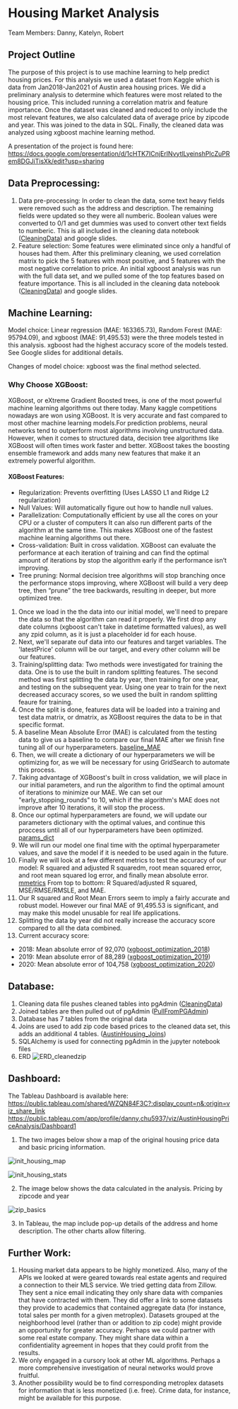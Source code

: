 # Housing Market Analysis

Team Members: Danny, Katelyn, Robert

## Project Outline

The purpose of this project is to use machine learning to help predict housing prices. For this analysis we used a dataset from Kaggle which is data from Jan2018-Jan2021 of Austin area housing prices. We did a preliminary analysis to determine which features were most related to the housing price. This included running a correlation matrix and feature importance. Once the dataset was cleaned and reduced to only include the most relevant features, we also calculated data of average price by zipcode and year. This was joined to the data in SQL. Finally, the cleaned data was analyzed using xgboost machine learning method.

A presentation of the project is found here: https://docs.google.com/presentation/d/1cHTK7ICnjErINvytlLyeinshPlcZuPRem8DGJiTisXk/edit?usp=sharing


## Data Preprocessing: 
1. Data pre-processing: In order to clean the data, some text heavy fields were removed such as the address and description. The remaining fields were updated so they were all numberic. Boolean values were converted to 0/1 and get dummies was used to convert other text fields to numberic. This is all included in the cleaning data notebook ([CleaningData](notebook/CleaningData.ipynb)) and google slides. 
2. Feature selection: Some features were eliminated since only a handful of houses had them. After this preliminary cleaning, we used correlation matrix to pick the 5 features with most positive, and 5 features with the most negative correlation to price. An initial xgboost analysis was run with the full data set, and we pulled some of the top features based on feature importance. This is all included in the cleaning data notebook ([CleaningData](notebook/CleaningData.ipynb)) and google slides. 


## Machine Learning:
Model choice: Linear regression (MAE: 163365.73), Random Forest (MAE: 95794.09), and xgboost (MAE: 91,495.53) were the three models tested in this analysis. xgboost had the highest accuracy score of the models tested. See Google slides for additional details.

Changes of model choice: xgboost was the final method selected.

### Why Choose XGBoost:
XGBoost, or eXtreme Gradient Boosted trees, is one of the most powerful machine learning algorithms out there today. Many kaggle competitions nowadays are won using XGBoost. It is very accurate and fast compared to most other machine learning models.For prediction problems, neural networks tend to outperform most algorithms involving unstructured data. However, when it comes to structured data, decision tree algorithms like XGBoost will often times work faster and better. XGBoost takes the boosting ensemble framework and adds many new features that make it an extremely powerful algorithm.
#### XGBoost Features:
* Regularization: Prevents overfitting (Uses LASSO L1 and Ridge L2 regularization)
* Null Values: Will automatically figure out how to handle null values.
* Parallelization: Computationally efficient by use all the cores on your CPU or a cluster of computers It can also run different parts of the algorithm at the same time. This makes XGBoost one of the fastest machine learning algorithms out there.
* Cross-validation: Built in cross validation. XGBoost can evaluate the performance at each iteration of training and can find the optimal amount of iterations by stop the algorithm early if the performance isn’t improving.
* Tree pruning: Normal decision tree algorithms will stop branching once the performance stops improving, where XGBoost will build a very deep tree, then “prune” the tree backwards, resulting in deeper, but more optimized tree.


1. Once we load in the the data into our initial model, we'll need to prepare the data so that the algorithm can read it properly. We first drop any date columns (xgboost can't take in datetime formatted values), as well any zpid column, as it is just a placeholder id for each house.
2. Next, we'll separate ouf data into our features and target variables. The 'latestPrice' column will be our target, and every other column will be our features.
3. Training/splitting data: Two methods were investigated for training the data. One is to use the built in random splitting features. The second method was first splitting the data by year, then training for one year, and testing on the subsequent year. Using one year to train for the next decreased accuracy scores, so we used the built in random splitting feaure for training.
4. Once the split is done, features data will be loaded into a training and test data matrix, or dmatrix, as XGBoost requires the data to be in that specific format.
5. A baseline Mean Absolute Error (MAE) is calculated from the testing data to give us a baseline to compare our final MAE after we finish fine tuning all of our hyperparameters. [baseline_MAE](images/baseline_MAE.png)
6. Then, we will create a dictionary of our hyperparameters we will be optimizing for, as we will be necessary for using GridSearch to automate this process.
7. Taking advantage of XGBoost's built in cross validation, we will place in our initial parameters, and run the algorithm to find the optimal amount of iterations to minimize our MAE. We can set our "early_stopping_rounds" to 10, which if the algorithm's MAE does not improve after 10 iterations, it will stop the process.
8. Once our optimal hyperparameters are found, we will update our parameters dictionary with the optimal values, and continue this proccess until all of our hyperparameters have been optimized. [params_dict](images/params_dict.PNG)
9. We will run our model one final time with the optimal hyperparameter values, and save the model if it is needed to be used again in the future.
10. Finally we will look at a few different metrics to test the accuracy of our model: R squared and adjusted R squaredm, root mean squared error, and root mean squared log error, and finally mean absolute error. [mmetrics](images/metrics.PNG) From top to bottom: R Squared/adjusted R squared, MSE/RMSE/RMSLE, and MAE.
11. Our R squared and Root Mean Errors seem to imply a fairly accurate and robust model. However our final MAE of 91,495.53 is significant, and may make this model unusable for real life applications.
12. Splitting the data by year did not really increase the accuracy score compared to all the data combined.
13. Current accuracy score: 
* 2018: Mean absolute error of 92,070 ([xgboost_optimization_2018](notebook/xgboost_optimization_2018.ipynb))
* 2019: Mean absolute error of 88,289 ([xgboost_optimization_2019](notebook/xgboost_optimization_2019.ipynb))
* 2020: Mean absolute error of 104,758 ([xgboost_optimization_2020](notebook/xgboost_optimization_2020.ipynb))

## Database:
1. Cleaning data file pushes cleaned tables into pgAdmin ([CleaningData](notebook/CleaningData.ipynb))
2. Joined tables are then pulled out of pgAdmin ([PullFromPGAdmin](notebook/PullFromPGAdmin.ipynb))
3. Database has 7 tables from the original data
4. Joins are used to add zip code based prices to the cleaned data set, this adds an additional 4 tables. ([AustinHousing_Joins](SQL/AustinHousing_Joins.sql)) 
5. SQLAlchemy is used for connecting pgAdmin in the jupyter notebook files
6. ERD ![ERD_cleanedzip](SQL/ERD_cleanedzip.PNG)

## Dashboard: 
The Tableau Dashboard is available here: 
https://public.tableau.com/shared/WZQN84F3C?:display_count=n&:origin=viz_share_link
https://public.tableau.com/app/profile/danny.chu5937/viz/AustinHousingPriceAnalysis/Dashboard1

1. The two images below show a map of the original housing price data and basic pricing information.

![init_housing_map](images/init_housing_map.PNG)

![init_housing_stats](images/init_housing_stats.PNG)

2. The image below shows the data calculated in the analysis. Pricing by zipcode and year

![zip_basics](images/zip_basics.PNG)

3. In Tableau, the map include pop-up details of the address and home description. The other charts allow filtering. 

## Further Work:
1. Housing market data appears to be highly monetized. 
Also, many of the APIs we looked at were geared towards real estate agents and required a connection to their MLS service. 
We tried getting data from Zillow. They sent a nice email indicating they only share data with companies that have contracted with them.  They did offer a link to some datasets they provide to academics that contained aggregate data (for instance, total sales per month for a given metroplex). 
Datasets grouped at the neighborhood level (rather than or addition to zip code) might provide an opportunity for greater accuracy. 
Perhaps we could partner with some real estate company. They might share data within a confidentiality agreement in hopes that they could profit from the results. 
2. We only engaged in a cursory look at other ML algorithms.  Perhaps a more comprehensive investigation of neural networks would prove fruitful. 
3. Another possibility would be to find corresponding metroplex datasets for information that is less monetized (i.e. free). Crime data, for instance, might be available for this purpose.


